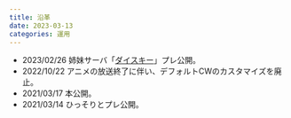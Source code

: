 ```yaml
---
title: 沿革
date: 2023-03-13
categories: 運用
---
```


- 2023/02/26 姉妹サーバ「[ダイスキー](https://misskey.delmulin.com)」プレ公開。
- 2022/10/22 アニメの放送終了に伴い、デフォルトCWのカスタマイズを廃止。
- 2021/03/17 本公開。
- 2021/03/14 ひっそりとプレ公開。
